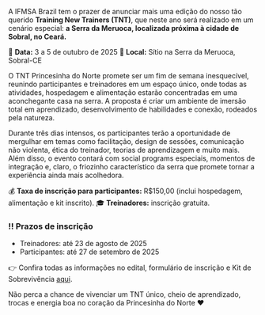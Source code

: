 A IFMSA Brazil tem o prazer de anunciar mais uma edição do nosso tão querido **Training New Trainers (TNT)**, que neste ano será realizado em um cenário especial: **a Serra da Meruoca, localizada próxima à cidade de Sobral, no Ceará.**


📅 **Data:** 3 a 5 de outubro de 2025
📍 **Local:** Sítio na Serra da Meruoca, Sobral-CE


O TNT Princesinha do Norte promete ser um fim de semana inesquecível, reunindo participantes e treinadores em um espaço único, onde todas as atividades, hospedagem e alimentação estarão concentradas em uma aconchegante casa na serra. A proposta é criar um ambiente de imersão total em aprendizado, desenvolvimento de habilidades e conexão, rodeados pela natureza.


Durante três dias intensos, os participantes terão a oportunidade de mergulhar em temas como facilitação, design de sessões, comunicação não violenta, ética do treinador, teorias de aprendizagem e muito mais. Além disso, o evento contará com social programs especiais, momentos de integração e, claro, o friozinho característico da serra que promete tornar a experiência ainda mais acolhedora.


💰 **Taxa de inscrição para participantes:** R$150,00 (inclui hospedagem, alimentação e kit inscrito).
🎓 **Treinadores:** inscrição gratuita.


### ‼️ Prazos de inscrição

- Treinadores: até 23 de agosto de 2025
- Participantes: até 27 de setembro de 2025


👉 Confira todas as informações no edital, formulário de inscrição e Kit de Sobrevivência [aqui](https://drive.google.com/file/d/1cF8G5CFBrpIHgcFUH2xbxnGuKAeLb1zI/view?usp=drive_link).



Não perca a chance de vivenciar um TNT único, cheio de aprendizado, trocas e energia boa no coração da Princesinha do Norte ❤